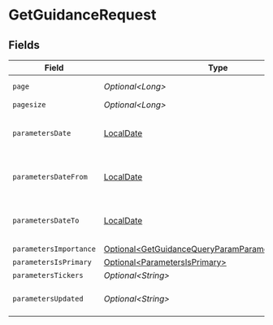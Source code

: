 # GetGuidanceRequest


## Fields

| Field                                                                                                                        | Type                                                                                                                         | Required                                                                                                                     | Description                                                                                                                  |
| ---------------------------------------------------------------------------------------------------------------------------- | ---------------------------------------------------------------------------------------------------------------------------- | ---------------------------------------------------------------------------------------------------------------------------- | ---------------------------------------------------------------------------------------------------------------------------- |
| `page`                                                                                                                       | *Optional\<Long>*                                                                                                            | :heavy_minus_sign:                                                                                                           | Page number                                                                                                                  |
| `pagesize`                                                                                                                   | *Optional\<Long>*                                                                                                            | :heavy_minus_sign:                                                                                                           | Page size                                                                                                                    |
| `parametersDate`                                                                                                             | [LocalDate](https://docs.oracle.com/javase/8/docs/api/java/time/LocalDate.html)                                              | :heavy_minus_sign:                                                                                                           | Date in YYYY-MM-DD format                                                                                                    |
| `parametersDateFrom`                                                                                                         | [LocalDate](https://docs.oracle.com/javase/8/docs/api/java/time/LocalDate.html)                                              | :heavy_minus_sign:                                                                                                           | Start date in YYYY-MM-DD format                                                                                              |
| `parametersDateTo`                                                                                                           | [LocalDate](https://docs.oracle.com/javase/8/docs/api/java/time/LocalDate.html)                                              | :heavy_minus_sign:                                                                                                           | End date in YYYY-MM-DD format                                                                                                |
| `parametersImportance`                                                                                                       | [Optional\<GetGuidanceQueryParamParametersImportance>](../../models/operations/GetGuidanceQueryParamParametersImportance.md) | :heavy_minus_sign:                                                                                                           | Importance                                                                                                                   |
| `parametersIsPrimary`                                                                                                        | [Optional\<ParametersIsPrimary>](../../models/operations/ParametersIsPrimary.md)                                             | :heavy_minus_sign:                                                                                                           | Is Primary                                                                                                                   |
| `parametersTickers`                                                                                                          | *Optional\<String>*                                                                                                          | :heavy_minus_sign:                                                                                                           | Tickers                                                                                                                      |
| `parametersUpdated`                                                                                                          | *Optional\<String>*                                                                                                          | :heavy_minus_sign:                                                                                                           | Updated time in Unix format                                                                                                  |